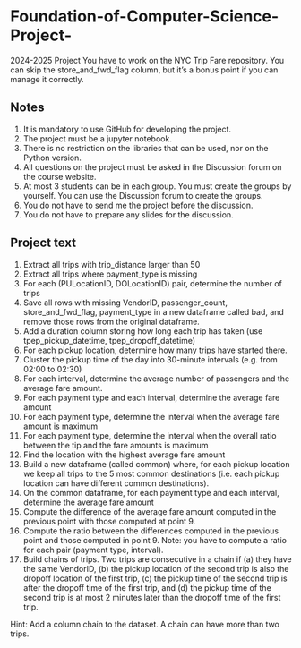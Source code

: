 # Foundation-of-Computer-Science-Project-
2024-2025 Project
You have to work on the NYC Trip Fare repository. You can skip the store_and_fwd_flag column, but it’s a bonus point if you can manage it correctly.

## Notes
1. It is mandatory to use GitHub for developing the project.
2. The project must be a jupyter notebook.
3. There is no restriction on the libraries that can be used, nor on the Python version.
4. All questions on the project must be asked in the Discussion forum on the course website.
5. At most 3 students can be in each group. You must create the groups by yourself. You can use the Discussion forum to create the groups.
6. You do not have to send me the project before the discussion.
7. You do not have to prepare any slides for the discussion.


## Project text
1. Extract all trips with trip_distance larger than 50
2. Extract all trips where payment_type is missing
3. For each (PULocationID, DOLocationID) pair, determine the number of trips
4. Save all rows with missing VendorID, passenger_count, store_and_fwd_flag, payment_type in a new dataframe called bad, and remove those rows from the original dataframe.
5. Add a duration column storing how long each trip has taken (use tpep_pickup_datetime, tpep_dropoff_datetime)
6. For each pickup location, determine how many trips have started there.
7. Cluster the pickup time of the day into 30-minute intervals (e.g. from 02:00 to 02:30)
8. For each interval, determine the average number of passengers and the average fare amount.
9. For each payment type and each interval, determine the average fare amount
10. For each payment type, determine the interval when the average fare amount is maximum
11. For each payment type, determine the interval when the overall ratio between the tip and the fare amounts is maximum
12. Find the location with the highest average fare amount
13. Build a new dataframe (called common) where, for each pickup location we keep all trips to the 5 most common destinations (i.e. each pickup location can have different common destinations).
14. On the common dataframe, for each payment type and each interval, determine the average fare amount
15. Compute the difference of the average fare amount computed in the previous point with those computed at point 9.
16. Compute the ratio between the differences computed in the previous point and those computed in point 9. Note: you have to compute a ratio for each pair (payment type, interval).
17. Build chains of trips. Two trips are consecutive in a chain if (a) they have the same VendorID, (b) the pickup location of the second trip is also the dropoff location of the first trip, (c) the pickup time of the second trip is after the dropoff time of the first trip, and (d) the pickup time of the second trip is at most 2 minutes later than the dropoff time of the first trip.

Hint: Add a column chain to the dataset. A chain can have more than two trips.
